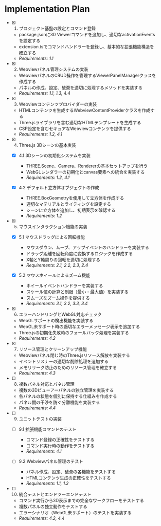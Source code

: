 # Implementation Plan

- [x] 1. プロジェクト基盤の設定とコマンド登録
  - package.jsonに3D Viewerコマンドを追加し、適切なactivationEventsを設定する
  - extension.tsでコマンドハンドラーを登録し、基本的な拡張機能構造を確立する
  - _Requirements: 1.1_

- [x] 2. Webviewパネル管理システムの実装
  - WebviewパネルのCRUD操作を管理するViewerPanelManagerクラスを作成する
  - パネルの作成、設定、破棄を適切に処理するメソッドを実装する
  - _Requirements: 1.1, 1.3, 4.4_

- [x] 3. Webviewコンテンツプロバイダーの実装
  - HTMLコンテンツを生成するWebviewContentProviderクラスを作成する
  - Three.jsライブラリを含む適切なHTMLテンプレートを生成する
  - CSP設定を含むセキュアなWebviewコンテンツを提供する
  - _Requirements: 1.2, 4.1_

- [x] 4. Three.js 3Dシーンの基本実装
  - [x] 4.1 3Dシーンの初期化システムを実装
    - THREE.Scene、Camera、Rendererの基本セットアップを行う
    - WebGLレンダラーの初期化とcanvas要素への統合を実装する
    - _Requirements: 1.2, 4.1_

  - [x] 4.2 デフォルト立方体オブジェクトの作成
    - THREE.BoxGeometryを使用して立方体を作成する
    - 適切なマテリアルとライティングを設定する
    - シーンに立方体を追加し、初期表示を確認する
    - _Requirements: 1.2_

- [x] 5. マウスインタラクション機能の実装
  - [x] 5.1 マウスドラッグによる回転機能
    - マウスダウン、ムーブ、アップイベントのハンドラーを実装する
    - ドラッグ距離を回転角度に変換するロジックを作成する
    - X軸とY軸周りの回転を適切に処理する
    - _Requirements: 2.1, 2.2, 2.3, 2.4_

  - [x] 5.2 マウスホイールによるズーム機能
    - ホイールイベントハンドラーを実装する
    - スケール値の計算と制限（最小・最大値）を実装する
    - スムーズなズーム操作を提供する
    - _Requirements: 3.1, 3.2, 3.3, 3.4_

- [x] 6. エラーハンドリングとWebGL対応チェック
  - WebGLサポートの検出機能を実装する
  - WebGL未サポート時の適切なエラーメッセージ表示を追加する
  - Three.jsの初期化失敗時のフォールバック処理を実装する
  - _Requirements: 4.2_

- [x] 7. リソース管理とクリーンアップ機能
  - Webviewパネル閉じ時のThree.jsリソース解放を実装する
  - イベントリスナーの適切な削除処理を追加する
  - メモリリーク防止のためのリソース管理を確立する
  - _Requirements: 4.3_

- [ ] 8. 複数パネル対応とパネル管理
  - 複数の3Dビューアーパネルの独立管理を実装する
  - 各パネルの状態を個別に保持する仕組みを作成する
  - パネル間の干渉を防ぐ分離機能を実装する
  - _Requirements: 4.4_

- [ ] 9. ユニットテストの実装
  - [ ] 9.1 拡張機能コマンドのテスト
    - コマンド登録の正確性をテストする
    - コマンド実行時の動作をテストする
    - _Requirements: 4.1_

  - [ ] 9.2 Webviewパネル管理のテスト
    - パネル作成、設定、破棄の各機能をテストする
    - HTMLコンテンツ生成の正確性をテストする
    - _Requirements: 1.1, 1.3_

- [ ] 10. 統合テストとエンドツーエンドテスト
  - コマンド実行から3D表示までの完全なワークフローをテストする
  - 複数パネルの独立動作をテストする
  - エラーシナリオ（WebGL未サポート）のテストを実装する
  - _Requirements: 4.2, 4.4_